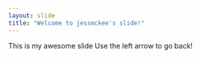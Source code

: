 ```yaml
---
layout: slide
title: "Welcome to jessmckee's slide!"
---
```

This is my awesome slide
Use the left arrow to go back!
